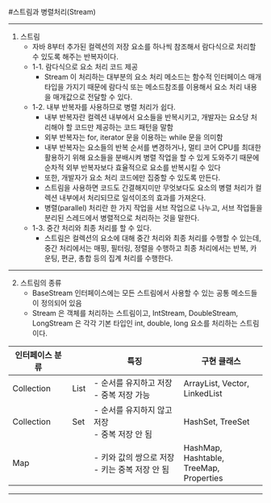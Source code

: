 #스트림과 병렬처리(Stream)

------------
1. 스트림
    - 자바 8부터 추가된 컬렉션의 저장 요소를 하나씩 참조해서 람다식으로 처리할 수 있도록 해주는 반복자이다.
    - 1-1. 람다식으로 요소 처리 코드 제공
      - Stream 이 처리하는 대부분의 요소 처리 메소드는 함수적 인터페이스 매개 타입을 가지기 때문에 람다식 또는 메소드참조를 이용해서 요소 처리 내용을 매개값으로 전달할 수 있다.
    - 1-2. 내부 반복자를 사용하므로 병렬 처리가 쉽다.
      - 내부 반복자란 컬렉션 내부에서 요소들을 반복시키고, 개발자는 요소당 처리해야 할 코드만 제공하는 코드 패턴을 말함
      - 외부 반복자는 for, iterator 문을 이용하는 while 문을 의미함
      - 내부 반복자는 요소들의 반복 순서를 변경하거나, 멀티 코어 CPU를 최대한 활용하기 위해 요소들을 분배시켜 병렬 작업을 할 수 있게 도와주기 때문에 순차적 외부 반복자보다 효율적으로 요소를 반복시킬 수 있다
      - 또한, 개발자가 요소 처리 코드에만 집중할 수 있도록 만든다.
      - 스트림을 사용하면 코드도 간결해지미만 무엇보다도 요소의 병렬 처리가 컬렉션 내부에서 처리되므로 일석이조의 효과를 가져온다.
      - 병렬(parallel) 처리란 한 가지 작업을 서브 작업으로 나누고, 서브 작업들을 분리된 스레드에서 병렬적으로 처리하는 것을 말한다.
    - 1-3. 중간 처리와 최종 처리를 할 수 있다.
      - 스트림은 컬렉션의 요소에 대해 중간 처리와 최종 처리를 수행할 수 있는데, 중간 처리에서는 매핑, 필터링, 정렬을 수행하고 최종 처리에서는 반복, 카운팅, 편균, 총합 등의 집계 처리를 수행한다.

---
2. 스트림의 종류
   - BaseStream 인터페이스에는 모든 스트림에서 사용할 수 있는 공통 메소드들이 정의되어 있음
   - Stream 은 객체를 처리하는 스트림이고, IntStream, DoubleStream, LongStream 은 각각 기본 타입인 int, double, long 요소를 처리하는 스트림이다.

| 인터페이스 분류   |  | 특징                                 | 구현 클래스                                      |
|------------|-----|------------------------------------|---------------------------------------------|
| Collection | List | - 순서를 유지하고 저장<br/> - 중복 저장 가능      | ArrayList, Vector, <br/>LinkedList          |
| Collection | Set | - 순서를 유지하지 않고 저장 <br/> - 중복 저장 안 됨 | HashSet, TreeSet                            |                   |
| Map        |  | - 키와 값의 쌍으로 저장<br/> - 키는 중복 저장 안 됨 | HashMap, Hashtable,<br/>TreeMap, Properties| |            

---
